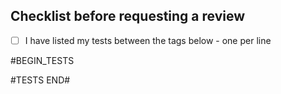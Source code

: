 ## Checklist before requesting a review
- [ ] I have listed my tests between the tags below - one per line

#BEGIN_TESTS

#TESTS END#